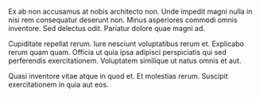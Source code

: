 Ex ab non accusamus at nobis architecto non. Unde impedit magni nulla in nisi rem consequatur deserunt non. Minus asperiores commodi omnis inventore. Sed delectus odit. Pariatur dolore quae magni ad.
 Cupiditate repellat rerum. Iure nesciunt voluptatibus rerum et. Explicabo rerum quam quam. Officia ut quia ipsa adipisci perspiciatis qui sed perferendis exercitationem. Voluptatem similique ut natus omnis et aut.
 Quasi inventore vitae atque in quod et. Et molestias rerum. Suscipit exercitationem in quia aut eos.